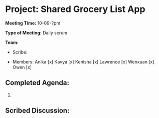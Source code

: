 # Project: Shared Grocery List App

**Meeting Time:** 10-09-?pm

**Type of Meeting:** Daily scrum

**Team:**

- Scribe:

- Members:
Anika [x]
Kavya [x]
Kenisha [x]
Lawrence [x]
Wenxuan [x]
Owen [x]

## Completed Agenda:
1.

## Scribed Discussion:
